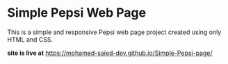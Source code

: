 # Simple Pepsi Web Page

This is a simple and responsive Pepsi web page project created using only HTML and CSS.

**site is live at** https://mohamed-saied-dev.github.io/Simple-Pepsi-page/
